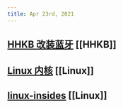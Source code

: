 ```yaml
---
title: Apr 23rd, 2021
---
```


## [HHKB 改装蓝牙](https://item.taobao.com/item.htm?ut_sk=1.XuYgrUUpsckDAC/RangcbNbI_21380790_1619142623974.Copy.1&id=590221409485&sourceType=item&price=25-998&suid=8FC31DCC-57D1-453F-ACCC-854C6CEC3FA6&shareUniqueId=9343619468&un=f9d55007b45179d28753959434844319&share_crt_v=1&spm=a2159r.13376460.0.0&sp_tk=SW8yVVgyT2g3QlQ=&cpp=1&shareurl=true&short_name=h.4KzPdtc&bxsign=scdvPHcTpYIEjZm-WXZQbOOEP9z2nN4UbgQfa8DvuOqPAhQLHBXltOKdwJYY3r10DXJlvgFZyI0d2M5DBntGb3JXsB06-OoiYq-SA9CoijxoMY&sm=291c21&app=chrome)  [[HHKB]]
## [Linux 内核](https://xinqiu.gitbooks.io/linux-insides-cn/content/index.html)  [[Linux]]
## [linux-insides](https://0xax.gitbooks.io/linux-insides/content/) [[Linux]]
## [](https://excalidraw.com/)
